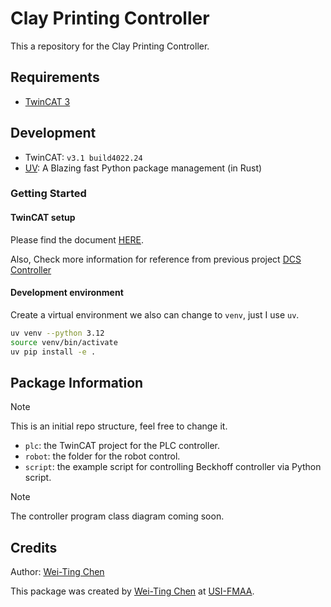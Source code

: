 # **Clay Printing Controller**

This a repository for the Clay Printing Controller.

## Requirements

- [TwinCAT 3]

## Development

- TwinCAT: `v3.1 build4022.24`
- [UV]: A Blazing fast Python package management (in Rust)

### Getting Started

#### TwinCAT setup

Please find the document [HERE](https://docs.google.com/document/d/1gG2m832B31KaUyH_NmVh3YcKzGQiOX8l/edit?usp=drive_link&ouid=112329383900029899973&rtpof=true&sd=true).

Also, Check more information for reference from previous project [DCS Controller](https://github.com/USI-FMAA/digital_casting_system_controller)

#### Development environment

Create a virtual environment
we also can change to `venv`, just I use `uv`.

``` bash
uv venv --python 3.12
source venv/bin/activate
uv pip install -e .
```


## Package Information
> [!NOTE]
> This is an initial repo structure, feel free to change it.

* `plc`: the TwinCAT project for the PLC controller.
* `robot`: the folder for the robot control.
* `script`: the example script for controlling Beckhoff controller via Python script.

> [!NOTE]
> The controller program class diagram coming soon.

## Credits
Author: [Wei-Ting Chen]

This package was created by [Wei-Ting Chen] at [USI-FMAA](https://github.com/USI-FMAA).

<!-- link -->
[TwinCAT 3]: https://www.beckhoff.com/en-en/products/automation/twincat/texxxx-twincat-3-engineering/te1000.html
[UV]: https://docs.astral.sh/uv/
[Wei-Ting Chen]: https://github.com/WeiTing1991
